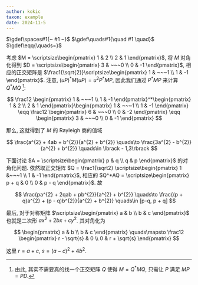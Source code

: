 ```yaml
---
author: kokic
taxon: example
date: 2024-11-5
---
```


$\gdef\spaces#1{~ #1 ~}$
$\gdef\quads#1{\quad #1 \quad}$
$\gdef\eqq{\quads=}$

考虑 $M = \scriptsize\begin{pmatrix} 1 & 2 \\ 2 & 1 \end{pmatrix}$, 
将 $M$ 对角化得到 $D = \scriptsize\begin{pmatrix} 3 & ~~~0 \\ 0 & -1 \end{pmatrix}$, 
相应的正交矩阵是 $\frac1{\sqrt{2}}\scriptsize\begin{pmatrix} 1 & ~~~1 \\ 1 & -1 \end{pmatrix}$. 
注意, $(uP)^*M(uP) = u^{2}P^*MP$, 因此我们通过 $P^*MP$
来计算 $Q^*MQ$ [^rayleigh-quotient-000B-1]:

$$
\frac12 \begin{pmatrix} 1 & ~~~1 \\ 1 & -1 \end{pmatrix}^*\begin{pmatrix} 1 & 2 \\ 2 & 1 \end{pmatrix}\begin{pmatrix} 1 & ~~~1 \\ 1 & -1 \end{pmatrix} \eqq \frac12 \begin{pmatrix} 6 & ~~~0 \\ 0 & -2 \end{pmatrix} \eqq \begin{pmatrix} 3 & ~~~0 \\ 0 & -1 \end{pmatrix}
$$

那么, 这就得到了 $M$ 的 Rayleigh 商的值域

$$
\frac{a^{2} + 4ab + b^{2}}{a^{2} + b^{2}}
\quads\to
\frac{3a^{2} - b^{2}}{a^{2} + b^{2}}
\quads\in \lbrack - 1,3\rbrack
$$

下面讨论 $A = \scriptsize\begin{pmatrix} p & q \\ q & p \end{pmatrix}$ 的对角化问题. 
依然取正交矩阵 $Q = \frac1{\sqrt2} \scriptsize\begin{pmatrix} 1 &~~~1 \\ 1 & -1 \end{pmatrix}$, 相应的
$Q^*AQ = \scriptsize\begin{pmatrix} p + q & 0 \\ 0 & p - q \end{pmatrix}$. 故

$$
\frac{pa^{2} + 2qab + pb^{2}}{a^{2} + b^{2}} \quads\to 
\frac{(p + q)a^{2} + (p - q)b^{2}}{a^{2} + b^{2}}
\quads\in
[p-q, p + q]
$$

最后, 对于对称矩阵 $\scriptsize\begin{pmatrix} a & b \\ b & c \end{pmatrix}$ 也就是二次形 $ax^2 + 2bx + cy^2$. 其对角化为

$$
\begin{pmatrix} a & b \\ b & c \end{pmatrix}
\quads\mapsto
\frac12 \begin{pmatrix}
r - \sqrt{s} & 0 \\
0 & r + \sqrt{s}
\end{pmatrix}
$$

这里 $r = a + c$, $s = (a-c)^2 + 4b^2$. 

[^rayleigh-quotient-000B-1]: 由此, 其实不需要真的找一个正交矩阵 $Q$ 使得 $M = Q^*MQ$, 只需让 $P$ 满足 $MP = PD$.
